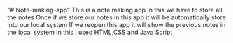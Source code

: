 "# Note-making-app" 
This is a note making app
In this we have to store all the notes
Once if we store our notes in this app it will be automatically store into our local system
If we reopen this app it will show the previous notes in the local system
In this i used HTML,CSS and Java Script